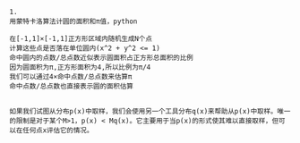 


    1.
    用蒙特卡洛算法计圆的面积和π值，python
    
    在[-1,1]×[-1,1]正方形区域内随机生成N个点
    计算这些点是否落在单位圆内(x^2 + y^2 <= 1)
    命中圆内的点数/总点数近似表示圆面积占正方形总面积的比例
    因为圆面积为π,正方形面积为4,所以比例为π/4
    我们可以通过4×命中点数/总点数来估算π
    命中点数/总点数也直接表示圆的面积估算
    
    
    如果我们试图从分布p(x)中取样，我们会使用另一个工具分布q(x)来帮助从p(x)中取样。唯一的限制是对于某个M>1，p(x) < Mq(x)。它主要用于当p(x)的形式使其难以直接取样，但可以在任何点x评估它的情况。
    




